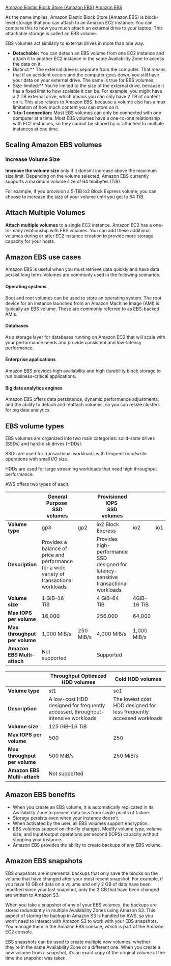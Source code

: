 
[Amazon Elastic Block Store (Amazon EBS)](https://docs.aws.amazon.com/AWSEC2/latest/UserGuide/AmazonEBS.html)
[Amazon EBS](https://aws.amazon.com/ebs/faqs/)

As the name implies, Amazon Elastic Block Store (Amazon EBS) is block-level storage that you can attach to an Amazon EC2 instance. You can compare this to how you much attach an external drive to your laptop. This attachable storage is called an EBS volume. 

EBS volumes act similarly to external drives in more than one way.

- **Detachable:** You can detach an EBS volume from one EC2 instance and attach it to another EC2 instance in the same Availability Zone to access the data on it.
- Distinct:** The external drive is separate from the computer. That means that if an accident occurs and the computer goes down, you still have your data on your external drive. The same is true for EBS volumes.
- Size-limited:** You’re limited to the size of the external drive, because it has a fixed limit to how scalable it can be. For example, you might have a 2 TB external drive, which means you can only have 2 TB of content on it. This also relates to Amazon EBS, because a volume also has a max limitation of how much content you can store on it.
- **1-to-1 connection:** Most EBS volumes can only be connected with one computer at a time. Most EBS volumes have a one-to-one relationship with EC2 instances, so they cannot be shared by or attached to multiple instances at one time.

## Scaling Amazon EBS volumes

### Increase Volume Size

**Increase the volume size** only if it doesn’t increase above the maximum size limit. Depending on the volume selected, Amazon EBS currently supports a maximum volume size of 64 tebibytes (TiB).

For example, if you provision a 5-TiB io2 Block Express volume, you can choose to increase the size of your volume until you get to 64 TiB.

## Attach Multiple Volumes

**Attach multiple volumes** to a single EC2 instance. Amazon EC2 has a one-to-many relationship with EBS volumes. You can add these additional volumes during or after EC2 instance creation to provide more storage capacity for your hosts.

## Amazon EBS use cases

Amazon EBS is useful when you must retrieve data quickly and have data persist long term. Volumes are commonly used in the following scenarios.

#### Operating systems

Boot and root volumes can be used to store an operating system. The root device for an instance launched from an Amazon Machine Image (AMI) is typically an EBS volume. These are commonly referred to as EBS-backed AMIs.

#### Databases

As a storage layer for databases running on Amazon EC2 that will scale with your performance needs and provide consistent and low-latency performance.

#### Enterprise applications

Amazon EBS provides high availability and high durability block storage to run business-critical applications.

#### Big data analytics engines

Amazon EBS offers data persistence, dynamic performance adjustments, and the ability to detach and reattach volumes, so you can resize clusters for big data analytics.


## EBS volume types

EBS volumes are organized into two main categories: solid-state drives (SSDs) and hard-disk drives (HDDs). 

SSDs are used for transactional workloads with frequent read/write operations with small I/O size. 

HDDs are used for large streaming workloads that need high throughput performance.  

AWS offers two types of each.

|                                   | **General Purpose**   <br>**SSD volumes**                                                 |           | **Provisioned IOPS**   <br>**SSD volumes**                                           |             |     |
| --------------------------------- | ----------------------------------------------------------------------------------------- | --------- | ------------------------------------------------------------------------------------ | ----------- | --- |
| **Volume type**                   | gp3                                                                                       | gp2       | io2 Block Express                                                                    | io2         | io1 |
| **Description**                   | Provides a balance of price and performance for a wide variety of transactional workloads |           | Provides high-performance SSD designed for latency-sensitive transactional workloads |             |     |
| **Volume size**                   | 1 GiB–16 TiB                                                                              |           | 4 GiB–64 TiB                                                                         | 4GiB–16 TiB |     |
| **Max IOPS**   <br>**per volume** | 16,000                                                                                    |           | 256,000                                                                              | 64,000      |     |
| **Max throughput per volume**     | 1,000 MiB/s                                                                               | 250 MiB/s | 4,000 MiB/s                                                                          | 1,000 MiB/s |     |
| **Amazon EBS Multi-attach**       | Not supported                                                                             |           | Supported                                                                            |             |     |


|                               | **Throughput Optimized HDD volumes**                                            | **Cold HDD volumes**                                                |
| ----------------------------- | ------------------------------------------------------------------------------- | ------------------------------------------------------------------- |
| **Volume type**               | st1                                                                             | sc1                                                                 |
| **Description**               | A low-cost HDD designed for frequently accessed, throughput-intensive workloads | The lowest cost HDD designed for less frequently accessed workloads |
| **Volume size**               | 125 GiB–16 TiB                                                                  |                                                                     |
| **Max IOPS per volume**       | 500                                                                             | 250                                                                 |
| **Max throughput per volume** | 500 MiB/s                                                                       | 250 MiB/s                                                           |
| **Amazon EBS Multi-attach**   | Not supported                                                                   |                                                                     |

## Amazon EBS benefits

- When you create an EBS volume, it is automatically replicated in its Availability Zone to prevent data loss from single points of failure.
- Storage persists even when your instance doesn’t.
- When activated by the user, all EBS volumes support encryption. 
- EBS volumes support on-the-fly changes. Modify volume type, volume size, and input/output operations per second (IOPS) capacity without stopping your instance.
- Amazon EBS provides the ability to create backups of any EBS volume.


## Amazon EBS snapshots

EBS snapshots are incremental backups that only save the blocks on the volume that have changed after your most recent snapshot. For example, if you have 10 GB of data on a volume and only 2 GB of data have been modified since your last snapshot, only the 2 GB that have been changed are written to Amazon S3.

When you take a snapshot of any of your EBS volumes, the backups are stored redundantly in multiple Availability Zones using Amazon S3. This aspect of storing the backup in Amazon S3 is handled by AWS, so you won’t need to interact with Amazon S3 to work with your EBS snapshots. You manage them in the Amazon EBS console, which is part of the Amazon EC2 console.  
  
EBS snapshots can be used to create multiple new volumes, whether they’re in the same Availability Zone or a different one. When you create a new volume from a snapshot, it’s an exact copy of the original volume at the time the snapshot was taken.